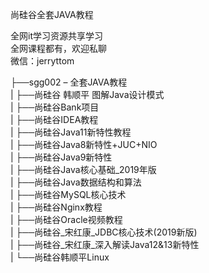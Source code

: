 尚硅谷全套JAVA教程

全网it学习资源共享学习<br>全网课程都有，欢迎私聊<br>微信：jerryttom<br>

├──sgg002 – 全套JAVA教程<br> | ├──尚硅谷 韩顺平 图解Java设计模式<br> | ├──尚硅谷Bank项目<br> | ├──尚硅谷IDEA教程<br> | ├──尚硅谷Java11新特性教程<br> | ├──尚硅谷Java8新特性+JUC+NIO<br> | ├──尚硅谷Java9新特性<br> | ├──尚硅谷Java核心基础_2019年版<br> | ├──尚硅谷Java数据结构和算法<br> | ├──尚硅谷MySQL核心技术<br> | ├──尚硅谷Nginx教程<br> | ├──尚硅谷Oracle视频教程<br> | ├──尚硅谷_宋红康_JDBC核心技术(2019新版)<br> | ├──尚硅谷_宋红康_深入解读Java12&amp;13新特性<br> | └──尚硅谷韩顺平Linux